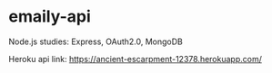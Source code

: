 # emaily-api
Node.js studies: Express, OAuth2.0, MongoDB


Heroku api link: https://ancient-escarpment-12378.herokuapp.com/
